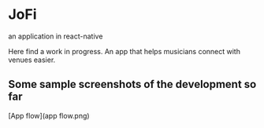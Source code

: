 # JoFi
an application in react-native

Here find a work in progress. An app that helps musicians connect with venues easier. 

## Some sample screenshots of the development so far

[App flow](app flow.png)
